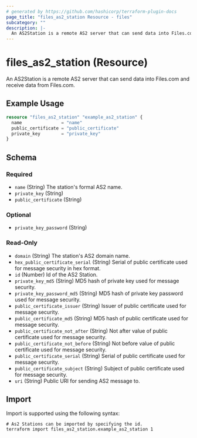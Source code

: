 ```yaml
---
# generated by https://github.com/hashicorp/terraform-plugin-docs
page_title: "files_as2_station Resource - files"
subcategory: ""
description: |-
  An AS2Station is a remote AS2 server that can send data into Files.com and receive data from Files.com.
---
```


# files_as2_station (Resource)

An AS2Station is a remote AS2 server that can send data into Files.com and receive data from Files.com.

## Example Usage

```terraform
resource "files_as2_station" "example_as2_station" {
  name               = "name"
  public_certificate = "public_certificate"
  private_key        = "private_key"
}
```

<!-- schema generated by tfplugindocs -->
## Schema

### Required

- `name` (String) The station's formal AS2 name.
- `private_key` (String)
- `public_certificate` (String)

### Optional

- `private_key_password` (String)

### Read-Only

- `domain` (String) The station's AS2 domain name.
- `hex_public_certificate_serial` (String) Serial of public certificate used for message security in hex format.
- `id` (Number) Id of the AS2 Station.
- `private_key_md5` (String) MD5 hash of private key used for message security.
- `private_key_password_md5` (String) MD5 hash of private key password used for message security.
- `public_certificate_issuer` (String) Issuer of public certificate used for message security.
- `public_certificate_md5` (String) MD5 hash of public certificate used for message security.
- `public_certificate_not_after` (String) Not after value of public certificate used for message security.
- `public_certificate_not_before` (String) Not before value of public certificate used for message security.
- `public_certificate_serial` (String) Serial of public certificate used for message security.
- `public_certificate_subject` (String) Subject of public certificate used for message security.
- `uri` (String) Public URI for sending AS2 message to.

## Import

Import is supported using the following syntax:

```shell
# As2 Stations can be imported by specifying the id.
terraform import files_as2_station.example_as2_station 1
```
